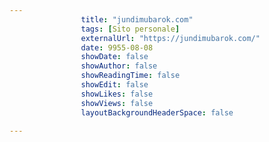 ---
                title: "jundimubarok.com"
                tags: [Sito personale]
                externalUrl: "https://jundimubarok.com/"
                date: 9955-08-08
                showDate: false
                showAuthor: false
                showReadingTime: false
                showEdit: false
                showLikes: false
                showViews: false
                layoutBackgroundHeaderSpace: false
                ---

